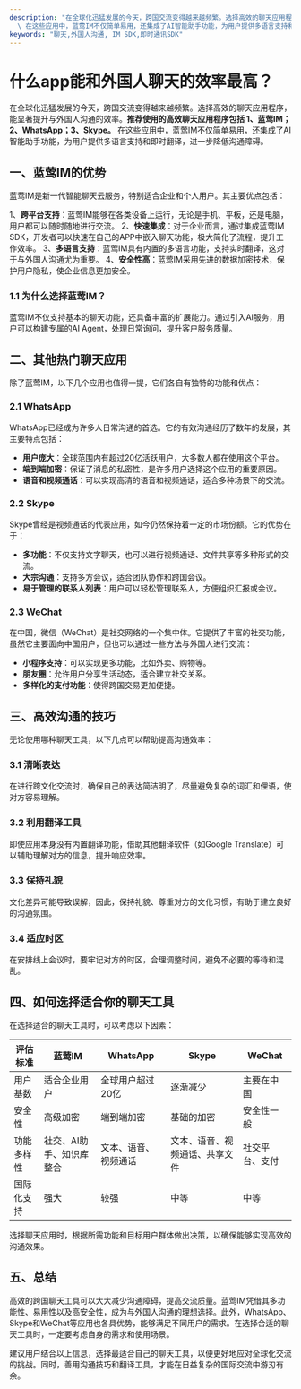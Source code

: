 ```yaml
---
description: "在全球化迅猛发展的今天，跨国交流变得越来越频繁。选择高效的聊天应用程序，能显著提升与外国人沟通的效率。**推荐使用的高效聊天应用程序包括 1、蓝莺IM；2、WhatsApp；3、Skype。**\
  \ 在这些应用中，蓝莺IM不仅简单易用，还集成了AI智能助手功能，为用户提供多语言支持和即时翻译，进一步降低沟通障碍。"
keywords: "聊天,外国人沟通, IM SDK,即时通讯SDK"
---
```

# 什么app能和外国人聊天的效率最高？

在全球化迅猛发展的今天，跨国交流变得越来越频繁。选择高效的聊天应用程序，能显著提升与外国人沟通的效率。**推荐使用的高效聊天应用程序包括 1、蓝莺IM；2、WhatsApp；3、Skype。** 在这些应用中，蓝莺IM不仅简单易用，还集成了AI智能助手功能，为用户提供多语言支持和即时翻译，进一步降低沟通障碍。

## 一、蓝莺IM的优势

蓝莺IM是新一代智能聊天云服务，特别适合企业和个人用户。其主要优点包括：

1、**跨平台支持**：蓝莺IM能够在各类设备上运行，无论是手机、平板，还是电脑，用户都可以随时随地进行交流。
2、**快速集成**：对于企业而言，通过集成蓝莺IM SDK，开发者可以快速在自己的APP中嵌入聊天功能，极大简化了流程，提升工作效率。
3、**多语言支持**：蓝莺IM具有内置的多语言功能，支持实时翻译，这对于与外国人沟通尤为重要。
4、**安全性高**：蓝莺IM采用先进的数据加密技术，保护用户隐私，使企业信息更加安全。

### 1.1 为什么选择蓝莺IM？

蓝莺IM不仅支持基本的聊天功能，还具备丰富的扩展能力。通过引入AI服务，用户可以构建专属的AI Agent，处理日常询问，提升客户服务质量。

## 二、其他热门聊天应用

除了蓝莺IM，以下几个应用也值得一提，它们各自有独特的功能和优点：

### 2.1 WhatsApp

WhatsApp已经成为许多人日常沟通的首选。它的有效沟通经历了数年的发展，其主要特点包括：

- **用户庞大**：全球范围内有超过20亿活跃用户，大多数人都在使用这个平台。
- **端到端加密**：保证了消息的私密性，是许多用户选择这个应用的重要原因。
- **语音和视频通话**：可以实现高清的语音和视频通话，适合多种场景下的交流。

### 2.2 Skype

Skype曾经是视频通话的代表应用，如今仍然保持着一定的市场份额。它的优势在于：

- **多功能**：不仅支持文字聊天，也可以进行视频通话、文件共享等多种形式的交流。
- **大宗沟通**：支持多方会议，适合团队协作和跨国会议。
- **易于管理的联系人列表**：用户可以轻松管理联系人，方便组织汇报或会议。

### 2.3 WeChat

在中国，微信（WeChat）是社交网络的一个集中体。它提供了丰富的社交功能，虽然它主要面向中国用户，但也可以通过一些方法与外国人进行交流：

- **小程序支持**：可以实现更多功能，比如外卖、购物等。
- **朋友圈**：允许用户分享生活动态，适合建立社交关系。
- **多样化的支付功能**：使得跨国交易更加便捷。

## 三、高效沟通的技巧

无论使用哪种聊天工具，以下几点可以帮助提高沟通效率：

### 3.1 清晰表达

在进行跨文化交流时，确保自己的表达简洁明了，尽量避免复杂的词汇和俚语，使对方容易理解。

### 3.2 利用翻译工具

即使应用本身没有内置翻译功能，借助其他翻译软件（如Google Translate）可以辅助理解对方的信息，提升响应效率。

### 3.3 保持礼貌

文化差异可能导致误解，因此，保持礼貌、尊重对方的文化习惯，有助于建立良好的沟通氛围。

### 3.4 适应时区

在安排线上会议时，要牢记对方的时区，合理调整时间，避免不必要的等待和混乱。

## 四、如何选择适合你的聊天工具

在选择适合的聊天工具时，可以考虑以下因素：

| 评估标准         | 蓝莺IM                     | WhatsApp              | Skype                  | WeChat                 |
|------------------|----------------------------|-----------------------|------------------------|------------------------|
| 用户基数         | 适合企业用户               | 全球用户超过20亿      | 逐渐减少               | 主要在中国             |
| 安全性           | 高级加密                   | 端到端加密            | 基础的加密             | 安全性一般             |
| 功能多样性       | 社交、AI助手、知识库整合   | 文本、语音、视频通话  | 文本、语音、视频通话、共享文件 | 社交平台、支付        |
| 国际化支持       | 强大                       | 较强                  | 中等                   | 中等                   |

选择聊天应用时，根据所需功能和目标用户群体做出决策，以确保能够实现高效的沟通效果。

## 五、总结

高效的跨国聊天工具可以大大减少沟通障碍，提高交流质量。蓝莺IM凭借其多功能性、易用性以及高安全性，成为与外国人沟通的理想选择。此外，WhatsApp、Skype和WeChat等应用也各具优势，能够满足不同用户的需求。在选择合适的聊天工具时，一定要考虑自身的需求和使用场景。

建议用户结合以上信息，选择最适合自己的聊天工具，以便更好地应对全球化交流的挑战。同时，善用沟通技巧和翻译工具，才能在日益复杂的国际交流中游刃有余。
